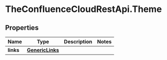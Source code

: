 # TheConfluenceCloudRestApi.Theme

## Properties
Name | Type | Description | Notes
------------ | ------------- | ------------- | -------------
**links** | [**GenericLinks**](GenericLinks.md) |  | 
